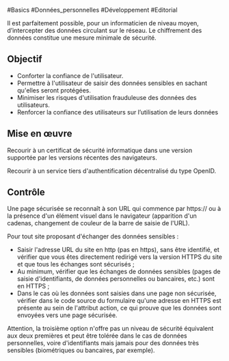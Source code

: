 
#Basics #Données_personnelles #Développement #Editorial

Il est parfaitement possible, pour un informaticien de niveau moyen, d’intercepter des données circulant sur le réseau. Le chiffrement des données constitue une mesure minimale de sécurité.

Objectif
--------

*   Conforter la confiance de l'utilisateur.
*   Permettre à l'utilisateur de saisir des données sensibles en sachant qu'elles seront protégées.
*   Minimiser les risques d'utilisation frauduleuse des données des utilisateurs.
*   Renforcer la confiance des utilisateurs sur l’utilisation de leurs données

Mise en œuvre
-------------

Recourir à un certificat de sécurité informatique dans une version supportée par les versions récentes des navigateurs.

Recourir à un service tiers d'authentification décentralisé du type OpenID.

Contrôle
--------

Une page sécurisée se reconnaît à son URL qui commence par https:// ou à la présence d'un élément visuel dans le navigateur (apparition d'un cadenas, changement de couleur de la barre de saisie de l'URL).

Pour tout site proposant d'échanger des données sensibles :

*   Saisir l'adresse URL du site en http (pas en https), sans être identifié, et vérifier que vous êtes directement redirigé vers la version HTTPS du site et que tous les échanges sont sécurisés ;
*   Au minimum, vérifier que les échanges de données sensibles (pages de saisie d'identifiants, de données personnelles ou bancaires, etc.) sont en HTTPS ;
*   Dans le cas où les données sont saisies dans une page non sécurisée, vérifier dans le code source du formulaire qu'une adresse en HTTPS est présente au sein de l'attribut action, ce qui prouve que les données sont envoyées vers une page sécurisée.

Attention, la troisième option n'offre pas un niveau de sécurité équivalent aux deux premières et peut être tolérée dans le cas de données personnelles, voire d'identifiants mais jamais pour des données très sensibles (biométriques ou bancaires, par exemple).
